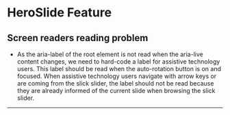 # HeroSlide Feature

## Screen readers reading problem

- As the aria-label of the root element is not read when the aria-live content changes, we need to hard-code a label for assistive technology users. This label should be read when the auto-rotation button is on and focused. When assistive technology users navigate with arrow keys or are coming from the slick slider, the label should not be read because they are already informed of the current slide when browsing the slick slider.

---
